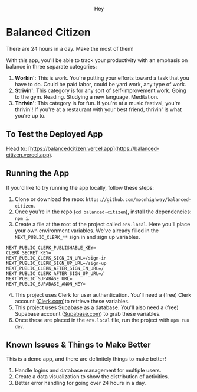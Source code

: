 <p align="center">
Hey
</p>

# Balanced Citizen

There are 24 hours in a day. Make the most of them!

With this app, you'll be able to track your productivity with an emphasis on balance in three separate categories:

1. **Workin'**: This is work. You're putting your efforts toward a task that you have to do. Could be paid labor, could be yard work, any type of work.
2. **Strivin'**: This category is for any sort of self-improvement work. Going to the gym. Reading. Studying a new language. Meditation.
3. **Thrivin'**: This category is for fun. If you're at a music festival, you're thrivin'! If you're at a restaurant with your best friend, thrivin' is what you're up to.

## To Test the Deployed App

Head to: [https://balancedcitizen.vercel.app](https://balanced-citizen.vercel.app).

## Running the App

If you'd like to try running the app locally, follow these steps:

1. Clone or download the repo: `https://github.com/moonhighway/balanced-citizen`.
2. Once you're in the repo (`cd balanced-citizen`), install the dependencies: `npm i`.
3. Create a file at the root of the project called `env.local`. Here you'll place your own environment variables. We've already filled in the `NEXT_PUBLIC_CLERK_**` sign in and sign up variables.

```
NEXT_PUBLIC_CLERK_PUBLISHABLE_KEY=
CLERK_SECRET_KEY=
NEXT_PUBLIC_CLERK_SIGN_IN_URL=/sign-in
NEXT_PUBLIC_CLERK_SIGN_UP_URL=/sign-up
NEXT_PUBLIC_CLERK_AFTER_SIGN_IN_URL=/
NEXT_PUBLIC_CLERK_AFTER_SIGN_UP_URL=/
NEXT_PUBLIC_SUPABASE_URL=
NEXT_PUBLIC_SUPABASE_ANON_KEY=
```

4. This project uses Clerk for user authentication. You'll need a (free) Clerk account ([Clerk.com](https://clerk.com/))to retrieve these variables.
5. This project uses Supabase as a database. You'll also need a (free) Supabase account ([Supabase.com](https://supabase.com/)) to grab these variables.
6. Once these are placed in the `env.local` file, run the project with `npm run dev`.

## Known Issues & Things to Make Better

This is a demo app, and there are definitely things to make better!

1. Handle logins and database management for multiple users.
2. Create a data visualization to show the distribution of activities.
3. Better error handling for going over 24 hours in a day.

